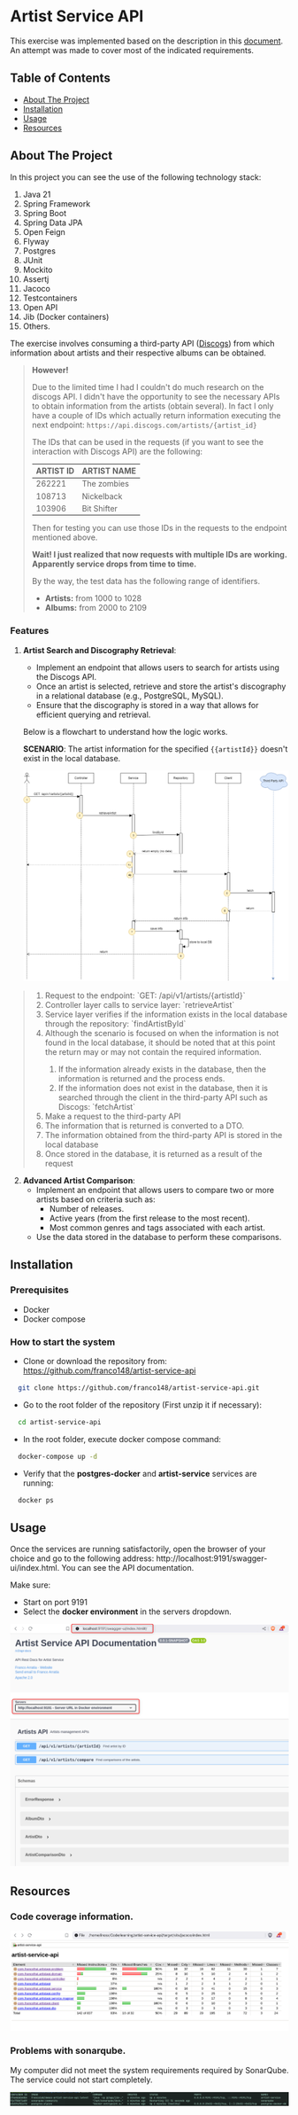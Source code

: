 # Artist Service API

This exercise was implemented based on the description in 
this [document](https://clarahub.notion.site/Backend-Challenge-10611d068efc80719ba8edbfbbfaa241). An 
attempt was made to cover most of the indicated requirements.

## Table of Contents
- [About The Project](#about-the-project)
- [Installation](#installation)
- [Usage](#usage)
- [Resources](#resources)

## About The Project

In this project you can see the use of the following technology stack:
1. Java 21
2. Spring Framework
3. Spring Boot
4. Spring Data JPA
5. Open Feign
6. Flyway
7. Postgres
8. JUnit
9. Mockito
10. Assertj
11. Jacoco
12. Testcontainers
13. Open API
14. Jib (Docker containers)
15. Others.

The exercise involves consuming a third-party API ([Discogs](https://www.discogs.com/)) from which information 
about artists and their respective albums can be obtained.

> **However!**
> 
> Due to the limited time I had I couldn't do much research on the discogs API. I didn't have the 
> opportunity to see the necessary APIs to obtain information from the artists (obtain several). 
> In fact I only have a couple of IDs which actually return information executing the next 
> endpoint: `https://api.discogs.com/artists/{artist_id}`
> 
> The IDs that can be used in the requests (if you want to see the interaction with Discogs API) are the following:
> 
> | ARTIST ID | ARTIST NAME |
> |:----------|:------------|
> | 262221    | The zombies |
> | 108713    | Nickelback  |
> | 103906    | Bit Shifter |
> 
> Then for testing you can use those IDs in the requests to the endpoint mentioned above.
> 
> **Wait! I just realized that now requests with multiple IDs are working. Apparently service drops from time to time.**
> 
> By the way, the test data has the following range of identifiers.
> - **Artists:** from 1000 to 1028
> - **Albums:** from 2000 to 2109

### Features
1. **Artist Search and Discography Retrieval**:
    - Implement an endpoint that allows users to search for artists using the Discogs API.
    - Once an artist is selected, retrieve and store the artist's discography in a relational database (e.g., PostgreSQL, MySQL).
    - Ensure that the discography is stored in a way that allows for efficient querying and retrieval.

    
   Below is a flowchart to understand how the logic works.

   **SCENARIO**: The artist information for the specified `{{artistId}}` doesn't exist in the local database.

   ![Find artist by ID flowchart](/docs/images/find-artist-by-id-flowchart.png)

> <ol> 
>  <li>Request to the endpoint: `GET: /api/v1/artists/{artistId}`</li>
>  <li>Controller layer calls to service layer: `retrieveArtist`</li>
>  <li>Service layer verifies if the information exists in the local database through the repository: `findArtistById`</li>
>  <li>Although the scenario is focused on when the information is not found in the local database, it should be noted that at this point the return may or may not contain the required information.</li>
>    <ol>
>      <li>If the information already exists in the database, then the information is returned and the process ends.</li>
>      <li>If the information does not exist in the database, then it is searched through the client in the third-party API such as Discogs: `fetchArtist`</li>
>    </ol>
>  <li>Make a request to the third-party API</li>
>  <li>The information that is returned is converted to a DTO.</li>
>  <li>The information obtained from the third-party API is stored in the local database</li>
>  <li>Once stored in the database, it is returned as a result of the request</li>
> </ol>

2. **Advanced Artist Comparison**:
    - Implement an endpoint that allows users to compare two or more artists based on criteria such as:
        - Number of releases.
        - Active years (from the first release to the most recent).
        - Most common genres and tags associated with each artist.
    - Use the data stored in the database to perform these comparisons.

## Installation

### Prerequisites
- Docker
- Docker compose

### How to start the system
- Clone or download the repository from: https://github.com/franco148/artist-service-api
```bash 
  git clone https://github.com/franco148/artist-service-api.git
```
- Go to the root folder of the repository (First unzip it if necessary): 
```bash
  cd artist-service-api
```
- In the root folder, execute docker compose command:
```bash
  docker-compose up -d
```
- Verify that the **postgres-docker** and **artist-service** services are running:
```bash
  docker ps
```


## Usage
Once the services are running satisfactorily, open the browser of your choice and go to the 
following address: http://localhost:9191/swagger-ui/index.html. You can see the API documentation.

Make sure:
- Start on port 9191
- Select the **docker environment** in the servers dropdown.

![Artist Service API Documentation](/docs/images/open-api-docs.png)


## Resources

### Code coverage information.

![Jacoco code coverage](/docs/images/code-coverage-with-jacoco.png)

### Problems with sonarqube. 
My computer did not meet the system requirements required by SonarQube. The service could not start completely.

![SonarQube issues](/docs/images/sonarqube-not-starting.png)

